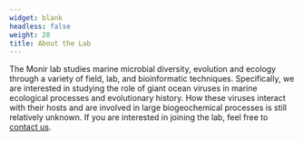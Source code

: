 ```yaml
---
widget: blank
headless: false
weight: 20
title: About the Lab
---
```

The Monir lab studies marine microbial diversity, evolution and ecology through a variety of field, lab, and bioinformatic techniques. Specifically, we are interested in studying the role of giant ocean viruses in marine ecological processes and evolutionary history. How these viruses interact with their hosts and are involved in large biogeochemical processes is still relatively unknown. If you are interested in joining the lab, feel free to [contact us](https://silly-rabanadas-868f73.netlify.app/contact/). 

